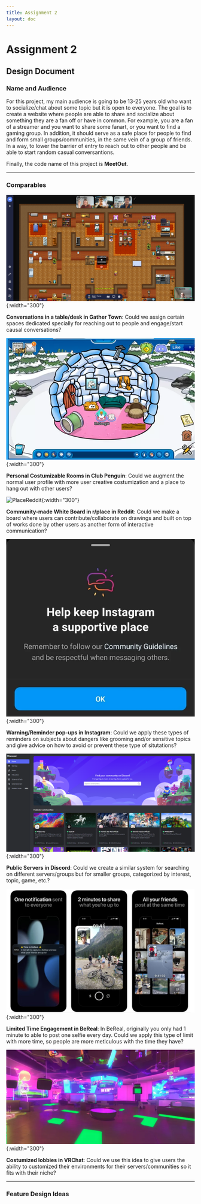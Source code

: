 ```yaml
---
title: Assignment 2
layout: doc
---
```


# Assignment 2

## Design Document

### Name and Audience

For this project, my main audience is going to be 13-25 years old who want to socialize/chat about some topic but it is open to everyone. The goal is to create a website where people are able to share and socialize about something they are a fan off or have in common. For example, you are a fan of a streamer and you want to share some fanart, or you want to find a gaming group. In addition, it should serve as a safe place for people to find and form small groups/communities, in the same vein of a group of friends. In a way, to lower the barrier of entry to reach out to other people and be able to start random casual conversantions.

Finally, the code name of this project is **MeetOut**.

---

### Comparables

![GatherTownexample](../../assets/images/assignment2/gather%20town%20lobby.webp){:width="300"}

__**Conversations in a table/desk in Gather Town**__: Could we assign certain spaces dedicated specially for reaching out to people and engage/start causal conversations?

![ClubPenguinHome](../../assets/images/assignment2/club%20penguin%20home.png){:width="300"}

__**Personal Costumizable Rooms in Club Penguin**__: Could we augment the normal user profile with more user creative costumization and a place to hang out with other users?

![PlaceReddit](../../assets/images/assignment2/place%20reddit.gif){:width="300"}

__**Community-made White Board in r/place in Reddit**__: Could we make a board where users can contribute/collaborate on drawings and built on top of works done by other users as another form of interactive communication?

![InstagramWarning](../../assets/images/assignment2/instagram%20reminder.webp){:width="300"}

__**Warning/Reminder pop-ups in Instagram**__: Could we apply these types of reminders on subjects about dangers like grooming and/or sensitive topics and give advice on how to avoid or prevent these type of situtations?

![DiscordPublicServers](../../assets/images/assignment2/public%20discord%20servers.png){:width="300"}

__**Public Servers in Discord**__: Could we create a similar system for searching on different servers/groups but for smaller groups, categorized by interest, topic, game, etc.?

![BeReal](../../assets/images/assignment2/bereal.png){:width="300"}

__**Limited Time Engagement in BeReal**__: In BeReal, originally you only had 1 minute to able to post one selfie every day. Could we apply this type of limit with more time, so people are more meticulous with the time they have?

![VRLobby](../../assets//images//assignment2/vrchat%20lobby.webp){:width="300"}

__**Costumized lobbies in VRChat**__: Could we use this idea to give users the ability to customized their environments for their servers/communities so it fits with their niche?

---



### Feature Design Ideas

